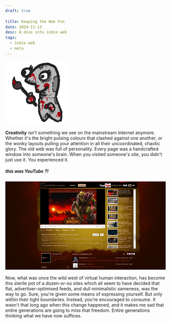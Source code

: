 ```yaml
---
draft: true

title: Keeping the Web Fun
date: 2024-11-13
desc: A dive into indie web
tags:
  - indie web
  - meta
---
```


![a painter](/blog/keeping-the-web-fun/painter.webp)

**Creativity** isn't something we see on the mainstream internet anymore. Whether
it's the bright pulsing colours that clashed against one another, or the wonky
layouts pulling your attention in all their uncoordinated, chaotic glory. The old web
was full of personality. Every page was a handcrafted window into someone's brain.
When you visited someone's site, you didn't just use it. You experienced it.

##### this was YouTube ?!
![og youtube](/blog/keeping-the-web-fun/old_youtube.jpg)

Now, what was once the wild west of virtual human interaction, has become this
sterile pot of a dozen-or-so sites which all seem to have decided that flat,
advertiser-optimised feeds, and dull minimalistic sameness, was the way to
go. Sure, you're given some means of expressing yourself. But only within their
tight boundaries. Instead, you're encouraged to *consume*. It wasn't that long
ago when this change happened, and it makes me sad that entire generations are
going to miss that freedom. Entire generations thinking what we have now
suffices.

